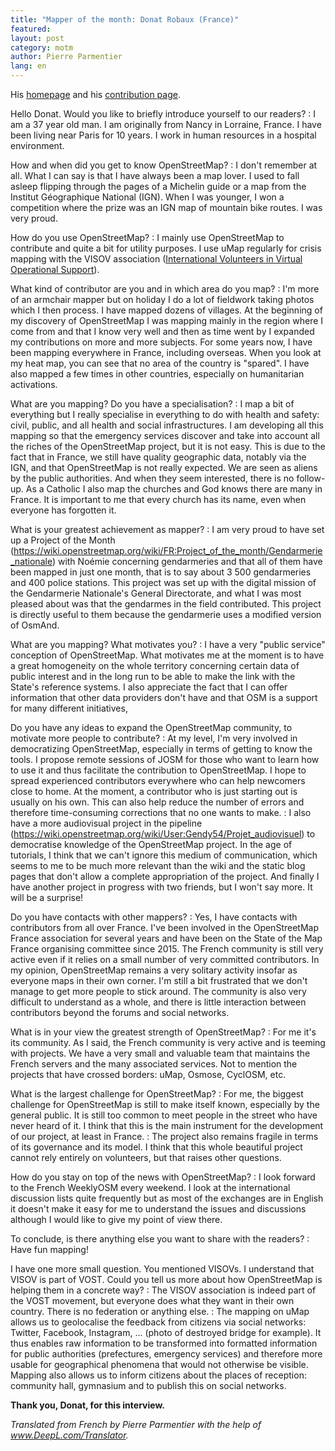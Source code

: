 ```yaml
---
title: "Mapper of the month: Donat Robaux (France)"
featured:
layout: post
category: motm
author: Pierre Parmentier
lang: en
---
```


His [homepage](https://www.openstreetmap.org/user/gendy54) and his [contribution page](https://hdyc.neis-one.org/?gendy54).

Hello Donat. Would you like to briefly introduce yourself to our readers?
: I am a 37 year old man. I am originally from Nancy in Lorraine, France. I have been living near Paris for 10 years. I work in human resources in a hospital environment.

How and when did you get to know OpenStreetMap?
: I don't remember at all. What I can say is that I have always been a map lover. I used to fall asleep flipping through the pages of a Michelin guide or a map from the Institut Géographique National (IGN). When I was younger, I won a competition where the prize was an IGN map of mountain bike routes. I was very proud.

How do you use OpenStreetMap?
: I mainly use OpenStreetMap to contribute and quite a bit for utility purposes. I use uMap regularly for crisis mapping with the VISOV association ([International Volunteers in Virtual Operational Support](https://twitter.com/VISOV1/status/1427741296110841856)).

What kind of contributor are you and in which area do you map?
: I'm more of an armchair mapper but on holiday I do a lot of fieldwork taking photos which I then process. I have mapped dozens of villages. At the beginning of my discovery of OpenStreetMap I was mapping mainly in the region where I come from and that I know very well and then as time went by I expanded my contributions on more and more subjects. For some years now, I have been mapping everywhere in France, including overseas. When you look at my heat map, you can see that no area of the country is "spared". I have also mapped a few times in other countries, especially on humanitarian activations.

What are you mapping? Do you have a specialisation?
: I map a bit of everything but I really specialise in everything to do with health and safety: civil, public, and all health and social infrastructures. I am developing all this mapping so that the emergency services discover and take into account all the riches of the OpenStreetMap project, but it is not easy. This is due to the fact that in France, we still have quality geographic data, notably via the IGN, and that OpenStreetMap is not really expected. We are seen as aliens by the public authorities. And when they seem interested, there is no follow-up. As a Catholic I also map the churches and God knows there are many in France. It is important to me that every church has its name, even when everyone has forgotten it.

What is your greatest achievement as mapper?
: I am very proud to have set up a Project of the Month (<https://wiki.openstreetmap.org/wiki/FR:Project_of_the_month/Gendarmerie_nationale>) with Noémie concerning gendarmeries and that all of them have been mapped in just one month, that is to say about 3 500 gendarmeries and 400 police stations. This project was set up with the digital mission of the Gendarmerie Nationale's General Directorate, and what I was most pleased about was that the gendarmes in the field contributed. This project is directly useful to them because the gendarmerie uses a modified version of OsmAnd.

What are you mapping? What motivates you?
: I have a very "public service" conception of OpenStreetMap. What motivates me at the moment is to have a great homogeneity on the whole territory concerning certain data of public interest and in the long run to be able to make the link with the State's reference systems. I also appreciate the fact that I can offer information that other data providers don't have and that OSM is a support for many different initiatives,

Do you have any ideas to expand the OpenStreetMap community, to motivate more people to contribute?
: At my level, I'm very involved in democratizing OpenStreetMap, especially in terms of getting to know the tools. I propose remote sessions of JOSM for those who want to learn how to use it and thus facilitate the contribution to OpenStreetMap. I hope to spread experienced contributors everywhere who can help newcomers close to home. At the moment, a contributor who is just starting out is usually on his own. This can also help reduce the number of errors and therefore time-consuming corrections that no one wants to make.
: I also have a more audiovisual project in the pipeline (<https://wiki.openstreetmap.org/wiki/User:Gendy54/Projet_audiovisuel>) to democratise knowledge of the OpenStreetMap project. In the age of tutorials, I think that we can't ignore this medium of communication, which seems to me to be much more relevant than the wiki and the static blog pages that don't allow a complete appropriation of the project. And finally I have another project in progress with two friends, but I won't say more. It will be a surprise!

Do you have contacts with other mappers?
: Yes, I have contacts with contributors from all over France. I've been involved in the OpenStreetMap France association for several years and have been on the State of the Map France organising committee since 2015. The French community is still very active even if it relies on a small number of very committed contributors. In my opinion, OpenStreetMap remains a very solitary activity insofar as everyone maps in their own corner. I'm still a bit frustrated that we don't manage to get more people to stick around. The community is also very difficult to understand as a whole, and there is little interaction between contributors beyond the forums and social networks.

What is in your view the greatest strength of OpenStreetMap?
: For me it's its community. As I said, the French community is very active and is teeming with projects. We have a very small and valuable team that maintains the French servers and the many associated services. Not to mention the projects that have crossed borders: uMap, Osmose, CyclOSM, etc.

What is the largest challenge for OpenStreetMap?
: For me, the biggest challenge for OpenStreetMap is still to make itself known, especially by the general public. It is still too common to meet people in the street who have never heard of it. I think that this is the main instrument for the development of our project, at least in France.
: The project also remains fragile in terms of its governance and its model. I think that this whole beautiful project cannot rely entirely on volunteers, but that raises other questions.

How do you stay on top of the news with OpenStreetMap?
: I look forward to the French WeeklyOSM every weekend. I look at the international discussion lists quite frequently but as most of the exchanges are in English it doesn't make it easy for me to understand the issues and discussions although I would like to give my point of view there.

To conclude, is there anything else you want to share with the readers?
: Have fun mapping!

I have one more small question. You mentioned VISOVs. I understand that VISOV is part of VOST. Could you tell us more about how OpenStreetMap is helping them in a concrete way?
: The VISOV association is indeed part of the VOST movement, but everyone does what they want in their own country. There is no federation or anything else.
: The mapping on uMap allows us to geolocalise the feedback from citizens via social networks: Twitter, Facebook, Instagram, ... (photo of destroyed bridge for example). It thus enables raw information to be transformed into formatted information for public authorities (prefectures, emergency services) and therefore more usable for geographical phenomena that would not otherwise be visible. Mapping also allows us to inform citizens about the places of reception: community hall, gymnasium and to publish this on social networks.

**Thank you, Donat, for this interview.**

*Translated from French by Pierre Parmentier with the help of www.DeepL.com/Translator.*
